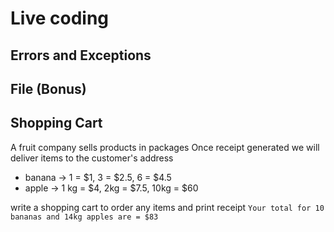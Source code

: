 # Live coding

## Errors and Exceptions

## File (Bonus)

## Shopping Cart
A fruit company sells products in packages
Once receipt generated we will deliver items to the customer's address
- banana -> 1 = $1, 3 = $2.5, 6 = $4.5
- apple -> 1 kg = $4, 2kg = $7.5, 10kg = $60

write a shopping cart to order any items and print receipt
`Your total for 10 bananas and 14kg apples are = $83`

